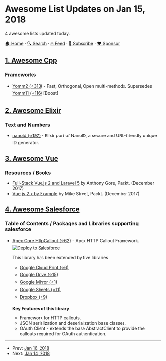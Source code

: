 # Awesome List Updates on Jan 15, 2018

4 awesome lists updated today.

[🏠 Home](/README.md) · [🔍 Search](https://www.trackawesomelist.com/search/) · [🔥 Feed](https://www.trackawesomelist.com/rss.xml) · [📮 Subscribe](https://trackawesomelist.us17.list-manage.com/subscribe?u=d2f0117aa829c83a63ec63c2f&id=36a103854c) · [❤️  Sponsor](https://github.com/sponsors/theowenyoung)



## [1. Awesome Cpp](/content/fffaraz/awesome-cpp/README.md)

### Frameworks

*   [Yomm2 (⭐313)](https://github.com/jll63/yomm2) - Fast, Orthogonal, Open multi-methods. Supersedes [Yomm11 (⭐116)](https://github.com/jll63/yomm11) \[Boost]

## [2. Awesome Elixir](/content/h4cc/awesome-elixir/README.md)

### Text and Numbers

*   [nanoid (⭐197)](https://github.com/railsmechanic/nanoid) - Elixir port of NanoID, a secure and URL-friendly unique ID generator.

## [3. Awesome Vue](/content/vuejs/awesome-vue/README.md)

### Resources / Books

*   [Full-Stack Vue.js 2 and Laravel 5](https://www.packtpub.com/application-development/full-stack-vuejs-2-and-laravel-5) by Anthony Gore, Packt. (December 2017)
*   [Vue.js 2.x by Example](https://www.packtpub.com/application-development/vuejs-2x-example) by Mike Street, Packt. (December 2017)

## [4. Awesome Salesforce](/content/mailtoharshit/awesome-salesforce/README.md)

### Table of Contents / Packages and Libraries supporting salesforce

*   [Apex Core HttpCallout (⭐62)](https://github.com/financialforcedev/ffhttp-core) - Apex HTTP Callout Framework.<br/> <a href="https://githubsfdeploy.herokuapp.com?owner=financialforcedev&repo=ffhttp-core"><img alt="Deploy to Salesforce" src="https://raw.githubusercontent.com/afawcett/githubsfdeploy/master/src/main/webapp/resources/img/deploy.png"> </a><br/>

    This library has been extended by five libraries <br/>

    *   [Google Cloud Print (⭐6)](https://github.com/financialforcedev/ffhttp-googlecloudprint)
    *   [Google Drive (⭐15)](https://github.com/financialforcedev/ffhttp-googledrive)
    *   [Google Mirror (⭐1)](https://github.com/financialforcedev/ffhttp-googlemirror)
    *   [Google Sheets (⭐11)](https://github.com/financialforcedev/ffhttp-googlesheets)
    *   [Dropbox (⭐9)](https://github.com/financialforcedev/ffhttp-dropbox)

    <b>Key Features of this library</b>

    *   Framework for HTTP callouts.
    *   JSON serialization and deserialization base classes.
    *   OAuth Client - extends the base AbstractClient to provide the callouts required for OAuth authentication.

---

- Prev: [Jan 16, 2018](/content/2018/01/16/README.md)
- Next: [Jan 14, 2018](/content/2018/01/14/README.md)